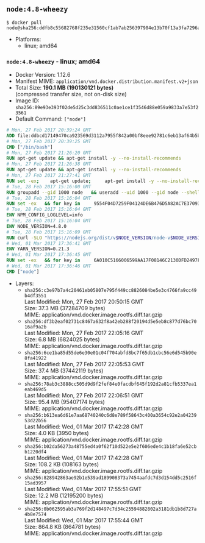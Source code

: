 ## `node:4.8-wheezy`

```console
$ docker pull node@sha256:ddfb8c55682768f235e31560cf1ab7ab256397984e13b70f13a3fa7296a58b1d
```

-	Platforms:
	-	linux; amd64

### `node:4.8-wheezy` - linux; amd64

-	Docker Version: 1.12.6
-	Manifest MIME: `application/vnd.docker.distribution.manifest.v2+json`
-	Total Size: **190.1 MB (190130121 bytes)**  
	(compressed transfer size, not on-disk size)
-	Image ID: `sha256:89e93e393f02de5d25c3dd836511c0ae1ce1f3546d88e059a9833a7e53f23561`
-	Default Command: `["node"]`

```dockerfile
# Mon, 27 Feb 2017 20:39:24 GMT
ADD file:ddbcd17149470ca923569d3112a7955f842a00bf8eee92781c6eb13af64b5b82 in / 
# Mon, 27 Feb 2017 20:39:25 GMT
CMD ["/bin/bash"]
# Mon, 27 Feb 2017 21:26:20 GMT
RUN apt-get update && apt-get install -y --no-install-recommends 		ca-certificates 		curl 		wget 	&& rm -rf /var/lib/apt/lists/*
# Mon, 27 Feb 2017 21:26:38 GMT
RUN apt-get update && apt-get install -y --no-install-recommends 		bzr 		git 		mercurial 		openssh-client 		subversion 				procps 	&& rm -rf /var/lib/apt/lists/*
# Mon, 27 Feb 2017 21:27:41 GMT
RUN set -ex; 	apt-get update; 	apt-get install -y --no-install-recommends 		autoconf 		automake 		bzip2 		file 		g++ 		gcc 		imagemagick 		libbz2-dev 		libc6-dev 		libcurl4-openssl-dev 		libdb-dev 		libevent-dev 		libffi-dev 		libgdbm-dev 		libgeoip-dev 		libglib2.0-dev 		libjpeg-dev 		libkrb5-dev 		liblzma-dev 		libmagickcore-dev 		libmagickwand-dev 		libncurses-dev 		libpng-dev 		libpq-dev 		libreadline-dev 		libsqlite3-dev 		libssl-dev 		libtool 		libwebp-dev 		libxml2-dev 		libxslt-dev 		libyaml-dev 		make 		patch 		xz-utils 		zlib1g-dev 				$( 			if apt-cache show 'default-libmysqlclient-dev' 2>/dev/null | grep -q '^Version:'; then 				echo 'default-libmysqlclient-dev'; 			else 				echo 'libmysqlclient-dev'; 			fi 		) 	; 	rm -rf /var/lib/apt/lists/*
# Tue, 28 Feb 2017 15:16:00 GMT
RUN groupadd --gid 1000 node   && useradd --uid 1000 --gid node --shell /bin/bash --create-home node
# Tue, 28 Feb 2017 15:16:04 GMT
RUN set -ex   && for key in     9554F04D7259F04124DE6B476D5A82AC7E37093B     94AE36675C464D64BAFA68DD7434390BDBE9B9C5     0034A06D9D9B0064CE8ADF6BF1747F4AD2306D93     FD3A5288F042B6850C66B31F09FE44734EB7990E     71DCFD284A79C3B38668286BC97EC7A07EDE3FC1     DD8F2338BAE7501E3DD5AC78C273792F7D83545D     B9AE9905FFD7803F25714661B63B535A4C206CA9     C4F0DFFF4E8C1A8236409D08E73BC641CC11F4C8     56730D5401028683275BD23C23EFEFE93C4CFFFE   ; do     gpg --keyserver ha.pool.sks-keyservers.net --recv-keys "$key";   done
# Tue, 28 Feb 2017 15:16:04 GMT
ENV NPM_CONFIG_LOGLEVEL=info
# Tue, 28 Feb 2017 15:16:04 GMT
ENV NODE_VERSION=4.8.0
# Tue, 28 Feb 2017 15:16:09 GMT
RUN curl -SLO "https://nodejs.org/dist/v$NODE_VERSION/node-v$NODE_VERSION-linux-x64.tar.xz"   && curl -SLO "https://nodejs.org/dist/v$NODE_VERSION/SHASUMS256.txt.asc"   && gpg --batch --decrypt --output SHASUMS256.txt SHASUMS256.txt.asc   && grep " node-v$NODE_VERSION-linux-x64.tar.xz\$" SHASUMS256.txt | sha256sum -c -   && tar -xJf "node-v$NODE_VERSION-linux-x64.tar.xz" -C /usr/local --strip-components=1   && rm "node-v$NODE_VERSION-linux-x64.tar.xz" SHASUMS256.txt.asc SHASUMS256.txt   && ln -s /usr/local/bin/node /usr/local/bin/nodejs
# Wed, 01 Mar 2017 17:36:41 GMT
ENV YARN_VERSION=0.21.3
# Wed, 01 Mar 2017 17:36:45 GMT
RUN set -ex   && for key in     6A010C5166006599AA17F08146C2130DFD2497F5   ; do     gpg --keyserver ha.pool.sks-keyservers.net --recv-keys "$key";   done   && curl -fSL -o yarn.js "https://yarnpkg.com/downloads/$YARN_VERSION/yarn-legacy-$YARN_VERSION.js"   && curl -fSL -o yarn.js.asc "https://yarnpkg.com/downloads/$YARN_VERSION/yarn-legacy-$YARN_VERSION.js.asc"   && gpg --batch --verify yarn.js.asc yarn.js   && rm yarn.js.asc   && mv yarn.js /usr/local/bin/yarn   && chmod +x /usr/local/bin/yarn
# Wed, 01 Mar 2017 17:36:46 GMT
CMD ["node"]
```

-	Layers:
	-	`sha256:c3e97b7a4c20461eb05807e795f449cc8826084be5e3c4766fa9cc49b4df3551`  
		Last Modified: Mon, 27 Feb 2017 20:50:15 GMT  
		Size: 37.3 MB (37284709 bytes)  
		MIME: application/vnd.docker.image.rootfs.diff.tar.gzip
	-	`sha256:df3b2eaf02731c8467a632f8a42eb288f20194d5e5eb8c877d76bc7016af9a2b`  
		Last Modified: Mon, 27 Feb 2017 22:05:16 GMT  
		Size: 6.8 MB (6824025 bytes)  
		MIME: application/vnd.docker.image.rootfs.diff.tar.gzip
	-	`sha256:6ce1ba85d55de6e30e01c04f704abfd8bc7f65db1cbc56e6d545b90e8fa41922`  
		Last Modified: Mon, 27 Feb 2017 22:05:53 GMT  
		Size: 37.4 MB (37442119 bytes)  
		MIME: application/vnd.docker.image.rootfs.diff.tar.gzip
	-	`sha256:78ab3c3888cc505d9d9f2fef84e0facdbf645f192d2a81cfb5337ea1eab469d5`  
		Last Modified: Mon, 27 Feb 2017 22:06:51 GMT  
		Size: 95.4 MB (95407174 bytes)  
		MIME: application/vnd.docker.image.rootfs.diff.tar.gzip
	-	`sha256:b613ea6d61e7aa68740240c6d8e789f58643c400a3654c92e2a0423953d22b56`  
		Last Modified: Wed, 01 Mar 2017 17:42:28 GMT  
		Size: 4.0 KB (3950 bytes)  
		MIME: application/vnd.docker.image.rootfs.diff.tar.gzip
	-	`sha256:b02da56273a48755ed4a0f62f10d522e5e2f606ede4c1b18fa6e52cbb1220df4`  
		Last Modified: Wed, 01 Mar 2017 17:42:28 GMT  
		Size: 108.2 KB (108163 bytes)  
		MIME: application/vnd.docker.image.rootfs.diff.tar.gzip
	-	`sha256:828942863ae92b1e539ad189908373a7454aafdc7d3d154dd5c2516f15ad3957`  
		Last Modified: Wed, 01 Mar 2017 17:55:51 GMT  
		Size: 12.2 MB (12195200 bytes)  
		MIME: application/vnd.docker.image.rootfs.diff.tar.gzip
	-	`sha256:0b062595ab3a769f2d148497c7d34c25594882802a3181db1b8d727a4b8e7574`  
		Last Modified: Wed, 01 Mar 2017 17:55:44 GMT  
		Size: 864.8 KB (864781 bytes)  
		MIME: application/vnd.docker.image.rootfs.diff.tar.gzip
